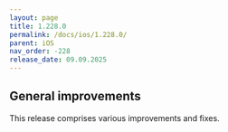 ```yaml
---
layout: page
title: 1.228.0
permalink: /docs/ios/1.228.0/
parent: iOS
nav_order: -228
release_date: 09.09.2025
---
```


## General improvements
This release comprises various improvements and fixes.
